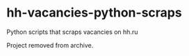 # hh-vacancies-python-scraps
Python scripts that scraps vacancies on hh.ru

Project removed from archive.